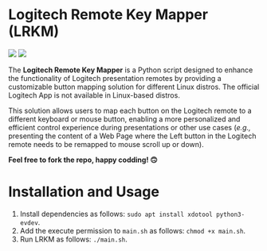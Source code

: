 # Logitech Remote Key Mapper (LRKM)
![](https://img.shields.io/badge/Python-97ca00?style=for-the-badge&logo=python&logoColor=white)
![](https://img.shields.io/badge/Tested-Logitech%20R500-blue)

The **Logitech Remote Key Mapper** is a Python script designed to enhance the functionality of Logitech presentation remotes by providing a customizable button mapping solution for different Linux distros. The official Logitech App is not available in Linux-based distros. 

This solution allows users to map each button on the Logitech remote to a different keyboard or mouse button, enabling a more personalized and efficient control experience during presentations or other use cases (_e.g.,_ presenting the content of a Web Page where the Left button in the Logitech remote needs to be remapped to mouse scroll up or down).

**Feel free to fork the repo, happy codding! 🙃**

# Installation and Usage
1. Install dependencies as follows: `sudo apt install xdotool python3-evdev`.
2. Add the execute permission to `main.sh` as follows: `chmod +x main.sh`.
4. Run LRKM as follows: `./main.sh`.
